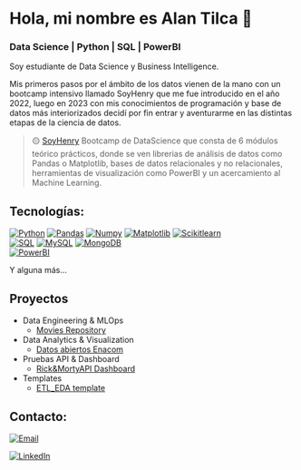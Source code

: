 # Hola, mi nombre es Alan Tilca 👋
### Data Science | Python | SQL | PowerBI



Soy estudiante de Data Science y Business Intelligence.

Mis primeros pasos por el ámbito de los datos vienen de la mano con un bootcamp intensivo llamado SoyHenry que me fue introducido en el año 2022, luego en 2023 con mis conocimientos de programación y base de datos más interiorizados decidí por fin entrar y aventurarme en las distintas etapas de la ciencia de datos.

> 🟡 [SoyHenry](https://www.soyhenry.com/?utm_source=google&utm_medium=cpc&utm_campaign=GADS_SEARCH_ARG_BRAND&utm_content=brand&gad=1&gclid=CjwKCAjw5MOlBhBTEiwAAJ8e1ge1E5rzW94chcVIeBXRHf9O3rKK1QJVRPpyE8Io14KyCZoOgmkEnhoCqnQQAvD_BwE) Bootcamp de DataScience que consta de 6 módulos teórico prácticos, donde se ven librerias de análisis de datos como Pandas o Matplotlib, bases de datos relacionales y no relacionales, herramientas de visualización como PowerBI y un acercamiento al Machine Learning.
## Tecnologías:

[![Python](https://img.shields.io/badge/Python-yellow?style=for-the-badge&logo=python&logoColor=white&labelColor=101010)]()
[![Pandas](https://img.shields.io/badge/Pandas-2C2D72?style=for-the-badge&logo=pandas&logoColor=white&labelColor=101010)]()
[![Numpy](https://img.shields.io/badge/Numpy-777BB4?style=for-the-badge&logo=numpy&logoColor=white&labelColor=101010)]()
[![Matplotlib](https://img.shields.io/badge/Matplotlib-239120?style=for-the-badge&logoColor=white&labelColor=101010)]()
[![Scikitlearn](https://img.shields.io/badge/scikit_learn-F7931E?style=for-the-badge&logo=scikit-learn&logoColor=white&labelColor=101010)]()
</br>
[![SQL](https://img.shields.io/badge/SQL-018bff?style=for-the-badge&logoColor=white&labelColor=101010)]()
[![MySQL](https://img.shields.io/badge/MySQL-4479A1?style=for-the-badge&logo=mysql&logoColor=white&labelColor=101010)]()
[![MongoDB](https://img.shields.io/badge/MongoDB-47A248?style=for-the-badge&logo=mongodb&logoColor=white&labelColor=101010)]()
</br>
[![PowerBI](https://img.shields.io/badge/PowerBI-F2C811?style=for-the-badge&logo=Power%20BI&logoColor=white&labelColor=101010)]()

Y alguna más...


## Proyectos

- Data Engineering & MLOps
    - [Movies Repository](https://github.com/AlanTilca/PI_ML_OPS)
- Data Analytics & Visualization
    - [Datos abiertos Enacom](https://github.com/AlanTilca/Enacom_Analytics)
- Pruebas API & Dashboard
    - [Rick&MortyAPI Dashboard](https://github.com/AlanTilca/rickmortyAPI-Dashboard)
- Templates
    - [ETL_EDA template](https://github.com/AlanTilca/ETL_EDA_template)


## Contacto:

[![Email](https://img.shields.io/badge/alantilca@gmail.com-email_personal-D14836?style=for-the-badge&logo=gmail&logoColor=white&labelColor=101010)](mailto:alantilca@gmail.com)

[![LinkedIn](https://img.shields.io/badge/Alan_Tilca-LinkedIn-0077B5?style=for-the-badge&logo=linkedin&logoColor=white&labelColor=101010)](https://www.linkedin.com/in/alantilca/)
